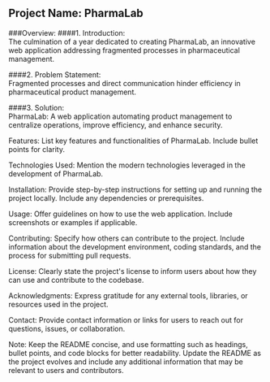 ## Project Name: PharmaLab
###Overview:
####1. Introduction: <br>
The culmination of a year dedicated to creating PharmaLab, an innovative web application addressing fragmented processes in pharmaceutical management.<br>

####2. Problem Statement: <br>
Fragmented processes and direct communication hinder efficiency in pharmaceutical product management.<br>

####3. Solution: <br>
PharmaLab: A web application automating product management to centralize operations, improve efficiency, and enhance security.<br>

Features:
List key features and functionalities of PharmaLab. Include bullet points for clarity.

Technologies Used:
Mention the modern technologies leveraged in the development of PharmaLab.

Installation:
Provide step-by-step instructions for setting up and running the project locally. Include any dependencies or prerequisites.

Usage:
Offer guidelines on how to use the web application. Include screenshots or examples if applicable.

Contributing:
Specify how others can contribute to the project. Include information about the development environment, coding standards, and the process for submitting pull requests.

License:
Clearly state the project's license to inform users about how they can use and contribute to the codebase.

Acknowledgments:
Express gratitude for any external tools, libraries, or resources used in the project.

Contact:
Provide contact information or links for users to reach out for questions, issues, or collaboration.

Note:
Keep the README concise, and use formatting such as headings, bullet points, and code blocks for better readability. Update the README as the project evolves and include any additional information that may be relevant to users and contributors.
